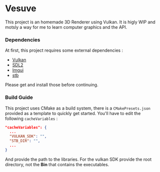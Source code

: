 # Vesuve
This project is an homemade 3D Renderer using Vulkan.
It is higly WIP and motsly a way for me to learn computer graphics and the API.

### Dependencies
At first, this project requires some external dependencies :
- [Vulkan](https://vulkan.lunarg.com/)
- [SDL2](https://github.com/libsdl-org/SDL/)
- [Imgui](https://github.com/ocornut/imgui)
- [stb](https://github.com/nothings/stb)

Please get and install those before continuing.

### Build Guide
This project uses CMake as a build system, there is a `CMakePresets.json` provided as a template to quickly get started.
You'll have to edit the following `cacheVariables` :
```json
"cacheVariables": {
  ...
  "VULKAN_SDK": "",
  "STB_DIR": "",
  ...
}
```
And provide the path to the libraries.
For the vulkan SDK provide the root directory, not the **Bin** that contains the executables.
